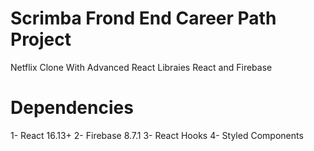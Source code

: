 
# Scrimba Frond End Career Path Project

Netflix Clone With Advanced React Libraies React and Firebase

# Dependencies

1- React 16.13+
2- Firebase 8.7.1
3- React Hooks
4- Styled Components

